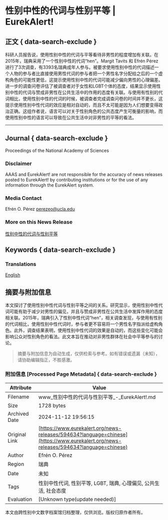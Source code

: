 # 性别中性的代词与性别平等 | EurekAlert!

## 正文 { data-search-exclude }


科研人员报告说，使用性别中性的代词与平等看待非男性的程度增加有关联。在2015年，瑞典采用了一个性别中性的代词“hen”。Margit Tavits 和 Efrén Pérez 进行了3次调查，有3393名瑞典成年人参与。被要求使用性别中性的代词描述一个人物的参与者比直接使用男性代词的参与者把一个男性名字分配给之后的一个虚构角色的可能性更低，这提示使用性别中性的代词可能减少偏向男性的心理偏差。进一步的调查问卷评估了被调查者对于女性和LGBT个体的态度，结果显示使用性别中性的代词与赞成非男性在公共生活中的作用的态度有关联。与使用有性别的代词相比，使用性别中性的代词的时候，被调查者完成调查问卷的时间并不更长，这提示使用性别中性代词的效应是相对自动的，而且不太可能是因为人们想要变得政治正确。这组作者说，语言可以对关于性别角色的公共态度产生可衡量的影响，而使用性别中性的语言可以导致在公共生活中对非男性的平等的看法。

---

## Journal { data-search-exclude }

Proceedings of the National Academy of Sciences

### Disclaimer

AAAS and EurekAlert! are not responsible for the accuracy of news releases posted to EurekAlert! by contributing institutions or for the use of any information through the EurekAlert system.

### Media Contact

Efrén O. Pérez [perezeo@ucla.edu](mailto:perezeo@ucla.edu)

### More on this News Release

[性别中性的代词与性别平等](/news-releases/594634?language=chinese)

## Keywords { data-search-exclude }

### Translations

[English](/news-releases/594634)

## 摘要与附加信息

<!-- tcd_abstract -->
本文探讨了使用性别中性代词与性别平等之间的关系。研究显示，使用性别中性代词可能有助于减少对男性的偏见，并且与赞成非男性在公共生活中发挥作用的态度相关联。2015年，瑞典引入了性别中性代词“hen”，相关调查发现，与使用有性别的代词相比，使用性别中性代词时，参与者更不容易将一个男性名字指派给虚构角色。此外，调查结果表明，使用性别中性代词的效果是自动的，而这些变化可能会影响公众对性别角色的看法。此文本旨在推动对非男性群体在社会中平等参与的讨论。
<!-- tcd_abstract_end -->

> 摘要与附加信息为自动生成，仅供检索与参考。如有错误或遗漏（未知），请协助编辑指正，不胜感激。

### 附加信息 [Processed Page Metadata] { data-search-exclude }

| Attribute       | Value                                  |
|-----------------|----------------------------------------|
| Filename        | www_性别中性的代词与性别平等_-_EurekAlert!.md                             |
| Size            | 1728 bytes                           |
| Archived Date   | 2024-11-12 19:56:15                             |
| Original Link   | [https://www.eurekalert.org/news-releases/594634?language=chinese](https://www.eurekalert.org/news-releases/594634?language=chinese)                       |
| Author          | Efrén O. Pérez                               |
| Region          | 瑞典                               |
| Date            | 未知                                 |
| Tags            | 性别中性代词, 性别平等, LGBT, 瑞典, 心理偏见, 公共生活, 社会态度                                 |
| Evaluation            | [Unknown type(update needed)]                                 |
<!-- tcd_table_end -->

本文由跨性别中文数字档案馆归档整理，仅供浏览。版权归原作者所有。
